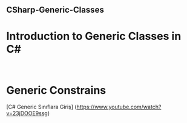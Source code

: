 ## CSharp-Generic-Classes

 # Introduction to Generic Classes in C#
 
 <br />
 
 # Generic Constrains
 
 
 [C# Generic Sınıflara Giriş] (https://www.youtube.com/watch?v=23jDOOE9ssg)
